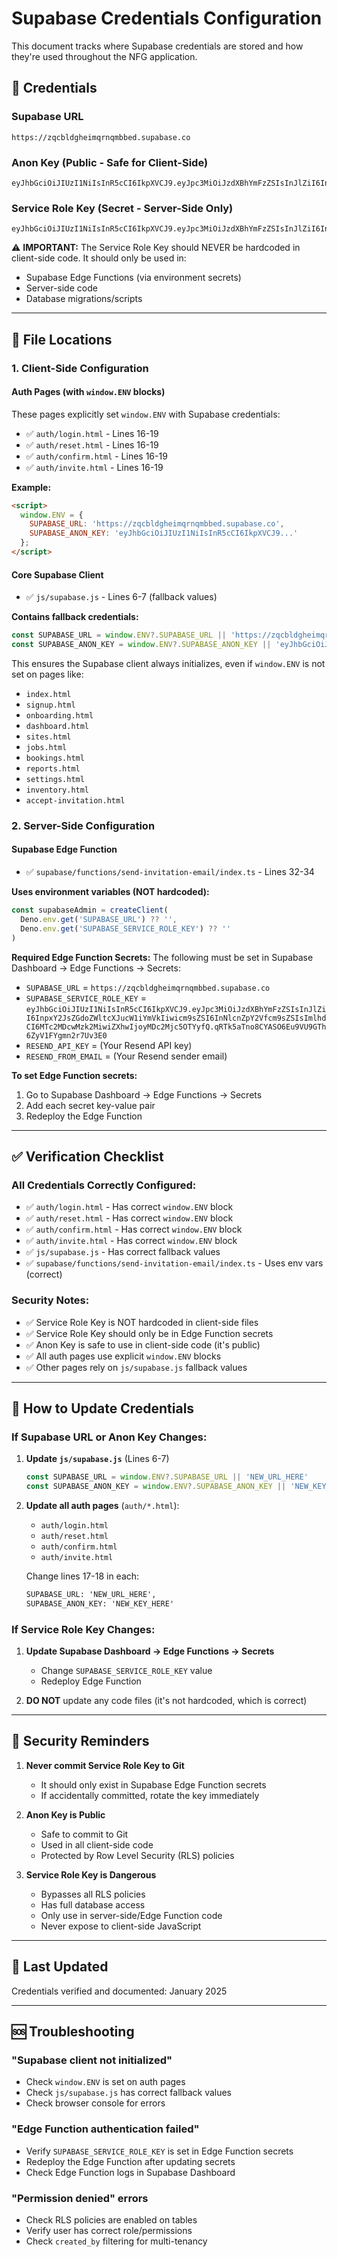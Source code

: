 # Supabase Credentials Configuration

This document tracks where Supabase credentials are stored and how they're used throughout the NFG application.

## 🔐 Credentials

### Supabase URL
```
https://zqcbldgheimqrnqmbbed.supabase.co
```

### Anon Key (Public - Safe for Client-Side)
```
eyJhbGciOiJIUzI1NiIsInR5cCI6IkpXVCJ9.eyJpc3MiOiJzdXBhYmFzZSIsInJlZiI6InpxY2JsZGdoZWltcXJucW1iYmVkIiwicm9sZSI6ImFub24iLCJpYXQiOjE3NjA3MDM5NjIsImV4cCI6MjA3NjI3OTk2Mn0.UYlnTQeCjNLed6g9oNRLQIXD69OgzRrXupl3LXUvh4I
```

### Service Role Key (Secret - Server-Side Only)
```
eyJhbGciOiJIUzI1NiIsInR5cCI6IkpXVCJ9.eyJpc3MiOiJzdXBhYmFzZSIsInJlZiI6InpxY2JsZGdoZWltcXJucW1iYmVkIiwicm9sZSI6InNlcnZpY2Vfcm9sZSIsImlhdCI6MTc2MDcwMzk2MiwiZXhwIjoyMDc2Mjc5OTYyfQ.qRTk5aTno8CYASO6Eu9VU9GTh6ZyV1FYgmn2r7Uv3E0
```

⚠️ **IMPORTANT:** The Service Role Key should NEVER be hardcoded in client-side code. It should only be used in:
- Supabase Edge Functions (via environment secrets)
- Server-side code
- Database migrations/scripts

---

## 📁 File Locations

### 1. Client-Side Configuration

#### Auth Pages (with `window.ENV` blocks)
These pages explicitly set `window.ENV` with Supabase credentials:

- ✅ `auth/login.html` - Lines 16-19
- ✅ `auth/reset.html` - Lines 16-19  
- ✅ `auth/confirm.html` - Lines 16-19
- ✅ `auth/invite.html` - Lines 16-19

**Example:**
```html
<script>
  window.ENV = {
    SUPABASE_URL: 'https://zqcbldgheimqrnqmbbed.supabase.co',
    SUPABASE_ANON_KEY: 'eyJhbGciOiJIUzI1NiIsInR5cCI6IkpXVCJ9...'
  };
</script>
```

#### Core Supabase Client
- ✅ `js/supabase.js` - Lines 6-7 (fallback values)

**Contains fallback credentials:**
```javascript
const SUPABASE_URL = window.ENV?.SUPABASE_URL || 'https://zqcbldgheimqrnqmbbed.supabase.co'
const SUPABASE_ANON_KEY = window.ENV?.SUPABASE_ANON_KEY || 'eyJhbGciOiJIUzI1NiIsInR5cCI6IkpXVCJ9...'
```

This ensures the Supabase client always initializes, even if `window.ENV` is not set on pages like:
- `index.html`
- `signup.html`
- `onboarding.html`
- `dashboard.html`
- `sites.html`
- `jobs.html`
- `bookings.html`
- `reports.html`
- `settings.html`
- `inventory.html`
- `accept-invitation.html`

### 2. Server-Side Configuration

#### Supabase Edge Function
- ✅ `supabase/functions/send-invitation-email/index.ts` - Lines 32-34

**Uses environment variables (NOT hardcoded):**
```typescript
const supabaseAdmin = createClient(
  Deno.env.get('SUPABASE_URL') ?? '',
  Deno.env.get('SUPABASE_SERVICE_ROLE_KEY') ?? ''
)
```

**Required Edge Function Secrets:**
The following must be set in Supabase Dashboard → Edge Functions → Secrets:
- `SUPABASE_URL` = `https://zqcbldgheimqrnqmbbed.supabase.co`
- `SUPABASE_SERVICE_ROLE_KEY` = `eyJhbGciOiJIUzI1NiIsInR5cCI6IkpXVCJ9.eyJpc3MiOiJzdXBhYmFzZSIsInJlZiI6InpxY2JsZGdoZWltcXJucW1iYmVkIiwicm9sZSI6InNlcnZpY2Vfcm9sZSIsImlhdCI6MTc2MDcwMzk2MiwiZXhwIjoyMDc2Mjc5OTYyfQ.qRTk5aTno8CYASO6Eu9VU9GTh6ZyV1FYgmn2r7Uv3E0`
- `RESEND_API_KEY` = (Your Resend API key)
- `RESEND_FROM_EMAIL` = (Your Resend sender email)

**To set Edge Function secrets:**
1. Go to Supabase Dashboard → Edge Functions → Secrets
2. Add each secret key-value pair
3. Redeploy the Edge Function

---

## ✅ Verification Checklist

### All Credentials Correctly Configured:
- ✅ `auth/login.html` - Has correct `window.ENV` block
- ✅ `auth/reset.html` - Has correct `window.ENV` block
- ✅ `auth/confirm.html` - Has correct `window.ENV` block
- ✅ `auth/invite.html` - Has correct `window.ENV` block
- ✅ `js/supabase.js` - Has correct fallback values
- ✅ `supabase/functions/send-invitation-email/index.ts` - Uses env vars (correct)

### Security Notes:
- ✅ Service Role Key is NOT hardcoded in client-side files
- ✅ Service Role Key should only be in Edge Function secrets
- ✅ Anon Key is safe to use in client-side code (it's public)
- ✅ All auth pages use explicit `window.ENV` blocks
- ✅ Other pages rely on `js/supabase.js` fallback values

---

## 🔄 How to Update Credentials

### If Supabase URL or Anon Key Changes:

1. **Update `js/supabase.js`** (Lines 6-7)
   ```javascript
   const SUPABASE_URL = window.ENV?.SUPABASE_URL || 'NEW_URL_HERE'
   const SUPABASE_ANON_KEY = window.ENV?.SUPABASE_ANON_KEY || 'NEW_KEY_HERE'
   ```

2. **Update all auth pages** (`auth/*.html`):
   - `auth/login.html`
   - `auth/reset.html`
   - `auth/confirm.html`
   - `auth/invite.html`
   
   Change lines 17-18 in each:
   ```html
   SUPABASE_URL: 'NEW_URL_HERE',
   SUPABASE_ANON_KEY: 'NEW_KEY_HERE'
   ```

### If Service Role Key Changes:

1. **Update Supabase Dashboard → Edge Functions → Secrets**
   - Change `SUPABASE_SERVICE_ROLE_KEY` value
   - Redeploy Edge Function

2. **DO NOT** update any code files (it's not hardcoded, which is correct)

---

## 🚨 Security Reminders

1. **Never commit Service Role Key to Git**
   - It should only exist in Supabase Edge Function secrets
   - If accidentally committed, rotate the key immediately

2. **Anon Key is Public**
   - Safe to commit to Git
   - Used in all client-side code
   - Protected by Row Level Security (RLS) policies

3. **Service Role Key is Dangerous**
   - Bypasses all RLS policies
   - Has full database access
   - Only use in server-side/Edge Function code
   - Never expose to client-side JavaScript

---

## 📝 Last Updated

Credentials verified and documented: January 2025

---

## 🆘 Troubleshooting

### "Supabase client not initialized"
- Check `window.ENV` is set on auth pages
- Check `js/supabase.js` has correct fallback values
- Check browser console for errors

### "Edge Function authentication failed"
- Verify `SUPABASE_SERVICE_ROLE_KEY` is set in Edge Function secrets
- Redeploy the Edge Function after updating secrets
- Check Edge Function logs in Supabase Dashboard

### "Permission denied" errors
- Check RLS policies are enabled on tables
- Verify user has correct role/permissions
- Check `created_by` filtering for multi-tenancy

